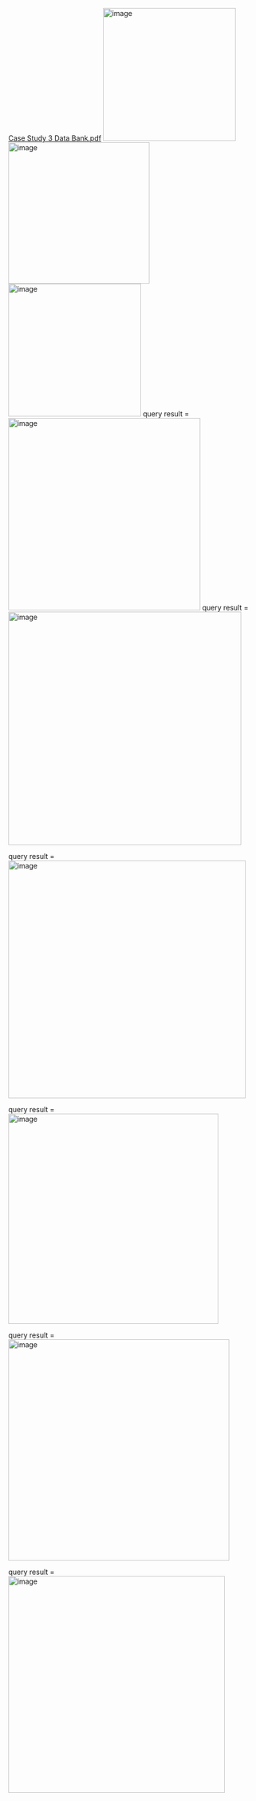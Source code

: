 [Case Study 3 Data Bank.pdf](https://github.com/DrPravallika/MySQL-Case-Study/files/14970305/Case.Study.3.Data.Bank.pdf)
<img width="266" alt="image" src="https://github.com/DrPravallika/MySQL-Case-Study/assets/166926878/6ec21cc1-9a8a-4312-9e65-246df30e3a89">
<img width="283" alt="image" src="https://github.com/DrPravallika/MySQL-Case-Study/assets/166926878/ab606cb6-8cd2-4bf4-9e9b-b579b4244ad6">
<img width="266" alt="image" src="https://github.com/DrPravallika/MySQL-Case-Study/assets/166926878/f246eb18-a77f-4b25-99d8-f77f9b0450a4">
query result = <img width="385" alt="image" src="https://github.com/DrPravallika/MySQL-Case-Study/assets/166926878/96c5ab17-54bf-4d0a-ba81-ec8087865a1b">
query result = <img width="467" alt="image" src="https://github.com/DrPravallika/MySQL-Case-Study/assets/166926878/c6958c7e-2a3d-4edc-bd9d-7fd246c41546">

query result = <img width="476" alt="image" src="https://github.com/DrPravallika/MySQL-Case-Study/assets/166926878/5e41ab8e-c363-48c3-9657-23b39b8f5042">

query result = <img width="421" alt="image" src="https://github.com/DrPravallika/MySQL-Case-Study/assets/166926878/6b12c0e5-90fb-4598-ae9c-1ed93a48f0b2">

query result = <img width="443" alt="image" src="https://github.com/DrPravallika/MySQL-Case-Study/assets/166926878/a6c39dfe-999d-4abb-927b-2fb2b06c5907">

query result = <img width="434" alt="image" src="https://github.com/DrPravallika/MySQL-Case-Study/assets/166926878/3c200b27-8416-4851-a415-1c199982c6c3">

